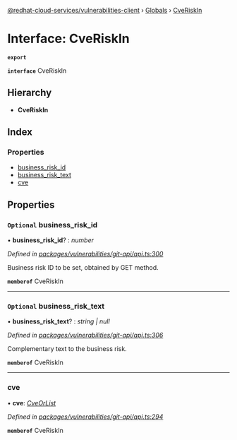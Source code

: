 [@redhat-cloud-services/vulnerabilities-client](../README.md) › [Globals](../globals.md) › [CveRiskIn](cveriskin.md)

# Interface: CveRiskIn

**`export`** 

**`interface`** CveRiskIn

## Hierarchy

* **CveRiskIn**

## Index

### Properties

* [business_risk_id](cveriskin.md#optional-business_risk_id)
* [business_risk_text](cveriskin.md#optional-business_risk_text)
* [cve](cveriskin.md#cve)

## Properties

### `Optional` business_risk_id

• **business_risk_id**? : *number*

*Defined in [packages/vulnerabilities/git-api/api.ts:300](https://github.com/RedHatInsights/javascript-clients/blob/master/packages/vulnerabilities/git-api/api.ts#L300)*

Business risk ID to be set, obtained by GET method.

**`memberof`** CveRiskIn

___

### `Optional` business_risk_text

• **business_risk_text**? : *string | null*

*Defined in [packages/vulnerabilities/git-api/api.ts:306](https://github.com/RedHatInsights/javascript-clients/blob/master/packages/vulnerabilities/git-api/api.ts#L306)*

Complementary text to the business risk.

**`memberof`** CveRiskIn

___

###  cve

• **cve**: *[CveOrList](cveorlist.md)*

*Defined in [packages/vulnerabilities/git-api/api.ts:294](https://github.com/RedHatInsights/javascript-clients/blob/master/packages/vulnerabilities/git-api/api.ts#L294)*

**`memberof`** CveRiskIn
